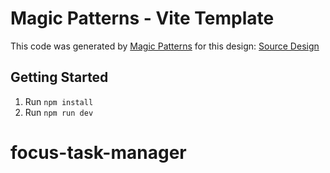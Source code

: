 # Magic Patterns - Vite Template

This code was generated by [Magic Patterns](https://magicpatterns.com) for this design: [Source Design](https://www.magicpatterns.com/c/uxttruik16bgace67u9bhp)

## Getting Started

1. Run `npm install`
2. Run `npm run dev`
# focus-task-manager
